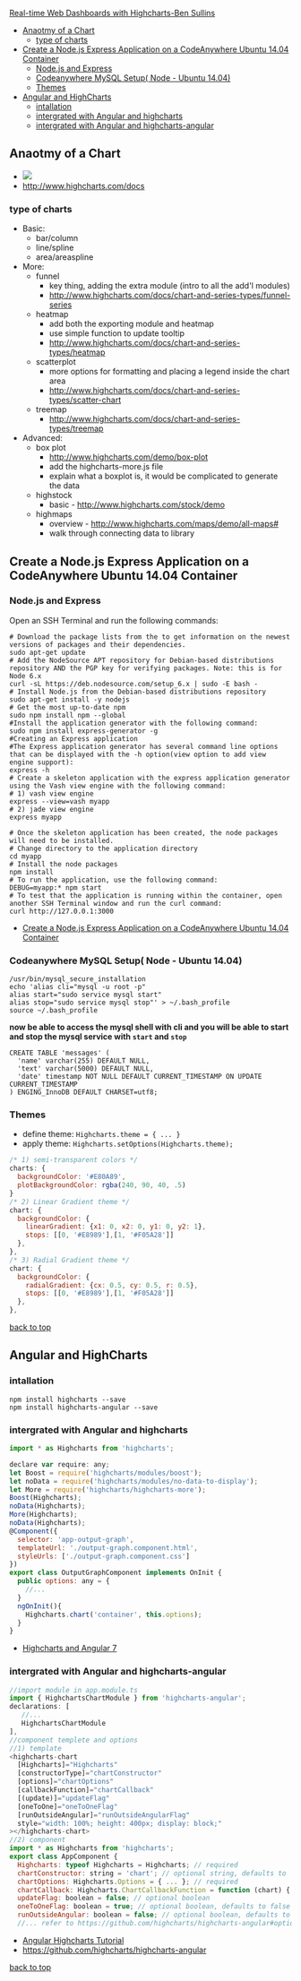[Real-time Web Dashboards with Highcharts-Ben Sullins](#top)

- [Anaotmy of a Chart](#anaotmy-of-a-chart)
  - [type of charts](#type-of-charts)
- [Create a Node.js Express Application on a CodeAnywhere Ubuntu 14.04 Container](#create-a-nodejs-express-application-on-a-codeanywhere-ubuntu-1404-container)
  - [Node.js and Express](#nodejs-and-express)
  - [Codeanywhere MySQL Setup( Node - Ubuntu 14.04)](#codeanywhere-mysql-setup-node---ubuntu-1404)
  - [Themes](#themes)
- [Angular and HighCharts](#angular-and-highcharts)
  - [intallation](#intallation)
  - [intergrated with Angular and highcharts](#intergrated-with-angular-and-highcharts)
  - [intergrated with Angular and highcharts-angular](#intergrated-with-angular-and-highcharts-angular)

## Anaotmy of a Chart

- ![](https://i.imgur.com/y1chMbl.png)
- http://www.highcharts.com/docs

### type of charts

- Basic:
  - bar/column
  - line/spline
  - area/areaspline
- More:
  - funnel
    - key thing, adding the extra module (intro to all the add'l modules)
    - http://www.highcharts.com/docs/chart-and-series-types/funnel-series
  - heatmap
    - add both the exporting module and heatmap
    - use simple function to update tooltip
    - http://www.highcharts.com/docs/chart-and-series-types/heatmap
  - scatterplot
    - more options for formatting and placing a legend inside the chart area
    - http://www.highcharts.com/docs/chart-and-series-types/scatter-chart
  - treemap
    - http://www.highcharts.com/docs/chart-and-series-types/treemap
- Advanced:
  - box plot
    - http://www.highcharts.com/demo/box-plot
    - add the highcharts-more.js file
    - explain what a boxplot is, it would be complicated to generate the data
  - highstock
    - basic - http://www.highcharts.com/stock/demo
  - highmaps
    - overview - http://www.highcharts.com/maps/demo/all-maps#
    - walk through connecting data to library

## Create a Node.js Express Application on a CodeAnywhere Ubuntu 14.04 Container

### Node.js and Express

Open an SSH Terminal and run the following commands:

```shell
# Download the package lists from the to get information on the newest versions of packages and their dependencies.
sudo apt-get update
# Add the NodeSource APT repository for Debian-based distributions repository AND the PGP key for verifying packages. Note: this is for Node 6.x
curl -sL https://deb.nodesource.com/setup_6.x | sudo -E bash -
# Install Node.js from the Debian-based distributions repository
sudo apt-get install -y nodejs
# Get the most up-to-date npm
sudo npm install npm --global
#Install the application generator with the following command:
sudo npm install express-generator -g
#Creating an Express application
#The Express application generator has several command line options that can be displayed with the -h option(view option to add view engine support):
express -h
# Create a skeleton application with the express application generator using the Vash view engine with the following command:
# 1) vash view engine
express --view=vash myapp
# 2) jade view engine
express myapp

# Once the skeleton application has been created, the node packages will need to be installed.
# Change directory to the application directory
cd myapp
# Install the node packages
npm install
# To run the application, use the following command:
DEBUG=myapp:* npm start
# To test that the application is running within the container, open another SSH Terminal window and run the curl command:
curl http://127.0.0.1:3000
```

- [Create a Node.js Express Application on a CodeAnywhere Ubuntu 14.04 Container](http://jsdev.wikidot.com/blog:9)

### Codeanywhere MySQL Setup( Node - Ubuntu 14.04)

```
/usr/bin/mysql_secure_installation
echo 'alias cli="mysql -u root -p"
alias start="sudo service mysql start"
alias stop="sudo service mysql stop"' > ~/.bash_profile
source ~/.bash_profile
```

**now be able to access the mysql shell with cli and you will be able to start and stop the mysql service with `start` and `stop`**

```
CREATE TABLE 'messages' (
  'name' varchar(255) DEFAULT NULL,
  'text' varchar(5000) DEFAULT NULL,
  'date' timestamp NOT NULL DEFAULT CURRENT_TIMESTAMP ON UPDATE CURRENT_TIMESTAMP
) ENGING_InnoDB DEFAULT CHARSET=utf8;
```

### Themes

- define theme:  `Highcharts.theme = { ... }`
- apply theme:   `Highcharts.setOptions(Highcharts.theme);`

```javascript
/* 1) semi-transparent colors */
charts: {
  backgroundColor: '#E80A89',
  plotBackgroundColor: rgba(240, 90, 40, .5)
}
/* 2) Linear Gradient theme */
chart: {
  backgroundColor: {
    linearGradient: {x1: 0, x2: 0, y1: 0, y2: 1},
    stops: [[0, '#E8989'],[1, '#F05A28']]
  },
},
/* 3) Radial Gradient theme */
chart: {
  backgroundColor: {
    radialGradient: {cx: 0.5, cy: 0.5, r: 0.5},
    stops: [[0, '#E8989'],[1, '#F05A28']]
  },
},
```

[back to top](#top)

## Angular and HighCharts

### intallation

```
npm install highcharts --save
npm install highcharts-angular --save
```

### intergrated with Angular and highcharts

```javascript
import * as Highcharts from 'highcharts';

declare var require: any;
let Boost = require('highcharts/modules/boost');
let noData = require('highcharts/modules/no-data-to-display');
let More = require('highcharts/highcharts-more');
Boost(Highcharts);
noData(Highcharts);
More(Highcharts);
noData(Highcharts);
@Component({
  selector: 'app-output-graph',
  templateUrl: './output-graph.component.html',
  styleUrls: ['./output-graph.component.css']
})
export class OutputGraphComponent implements OnInit {
  public options: any = {
    //...
  }
  ngOnInit(){
    Highcharts.chart('container', this.options);
  }
}
```

- [Highcharts and Angular 7](https://www.highcharts.com/blog/post/highcharts-and-angular-7/)

### intergrated with Angular and highcharts-angular

```javascript
//import module in app.module.ts
import { HighchartsChartModule } from 'highcharts-angular';
declarations: [
   //...
   HighchartsChartModule
],
//component templete and options
//1) template
<highcharts-chart
  [Highcharts]="Highcharts"
  [constructorType]="chartConstructor"
  [options]="chartOptions"
  [callbackFunction]="chartCallback"
  [(update)]="updateFlag"
  [oneToOne]="oneToOneFlag"
  [runOutsideAngular]="runOutsideAngularFlag"
  style="width: 100%; height: 400px; display: block;"
></highcharts-chart>
//2) component
import * as Highcharts from 'highcharts';
export class AppComponent {
  Highcharts: typeof Highcharts = Highcharts; // required
  chartConstructor: string = 'chart'; // optional string, defaults to 'chart'
  chartOptions: Highcharts.Options = { ... }; // required
  chartCallback: Highcharts.ChartCallbackFunction = function (chart) { ... } // optional function, defaults to null
  updateFlag: boolean = false; // optional boolean
  oneToOneFlag: boolean = true; // optional boolean, defaults to false
  runOutsideAngular: boolean = false; // optional boolean, defaults to false
  //... refer to https://github.com/highcharts/highcharts-angular#options-details
```

- [Angular Highcharts Tutorial](https://www.tutorialspoint.com/angular_highcharts/index.htm)
- https://github.com/highcharts/highcharts-angular

[back to top](#top)

